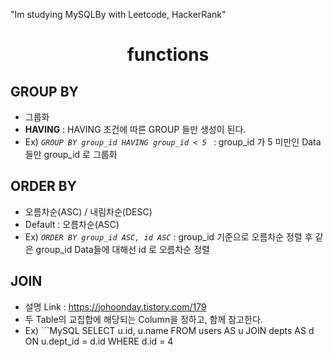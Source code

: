 "Im studying MySQLBy with Leetcode, HackerRank"


<div align="center"><h1> functions </h1></div>

## GROUP BY
- 그룹화
- **HAVING** : HAVING 조건에 따른 GROUP 들만 생성이 된다.
- Ex) *`GROUP BY group_id HAVING group_id < 5 `* : group_id 가 5 미만인 Data들만 group_id 로 그룹화

## ORDER BY
- 오름차순(ASC) / 내림차순(DESC)
- Default : 오름차순(ASC)
- Ex) *`ORDER BY group_id ASC, id ASC`* : group_id 기준으로 오름차순 정렬 후 같은 group_id Data들에 대해선 id 로 오름차순 정렬

## JOIN
- 설명 Link : https://johoonday.tistory.com/179
- 두 Table의 교집합에 해당되는 Column을 정하고, 함께 참고한다.
- Ex) ```MySQL
SELECT u.id, u.name 
FROM users AS u
JOIN depts AS d ON u.dept_id = d.id
WHERE d.id = 4
```
